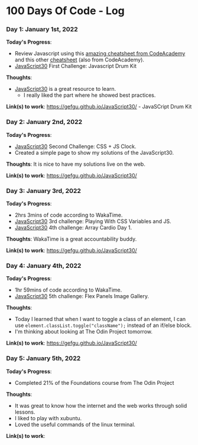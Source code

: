 # 100 Days Of Code - Log

<!--
### Day 1: January 1st, 2022

**Today's Progress**: I've gone through many exercises on FreeCodeCamp.

**Thoughts** I've recently started coding, and it's a great feeling when I finally solve an algorithm challenge after a lot of attempts and hours spent.

**Link(s) to work**
1. [Find the Longest Word in a String](https://www.freecodecamp.com/challenges/find-the-longest-word-in-a-string)
2. [Title Case a Sentence](https://www.freecodecamp.com/challenges/title-case-a-sentence)
-->

### Day 1: January 1st, 2022

**Today's Progress**:
- Review Javascript using this [amazing cheatsheet from CodeAcademy](https://www.codecademy.com/learn/paths/introduction-to-javascript/tracks/introduction-to-javascript/modules/learn-javascript-introduction/cheatsheet) and this other [cheatsheet](https://www.codecademy.com/learn/learn-intermediate-javascript/modules/learn-javascript-classes/cheatsheet) (also from CodeAcademy).
- [JavaScript30](https://javascript30.com/) First Challenge: Javascript Drum Kit

**Thoughts**:
- [JavaScript30](https://javascript30.com/) is a great resource to learn.
  - I really liked the part where he showed best practices.

**Link(s) to work**:
https://gefgu.github.io/JavaScript30/ - JavaSCript Drum Kit

### Day 2: January 2nd, 2022

**Today's Progress**:
- [JavaScript30](https://javascript30.com/) Second Challenge: CSS + JS Clock.
- Created a simple page to show my solutions of the JavaScript30.

**Thoughts**: 
It is nice to have my solutions live on the web.

**Link(s) to work**:
https://gefgu.github.io/JavaScript30/

### Day 3: January 3rd, 2022

**Today's Progress**:
- 2hrs 3mins of code according to WakaTime.
- [JavaScript30](https://javascript30.com/) 3rd challenge: Playing With CSS Variables and JS.
- [JavaScript30](https://javascript30.com/) 4th challenge: Array Cardio Day 1.

**Thoughts**: 
WakaTime is a great accountability buddy.


**Link(s) to work**:
https://gefgu.github.io/JavaScript30/


### Day 4: January 4th, 2022

**Today's Progress**:
- 1hr 59mins of code according to WakaTime.
- [JavaScript30](https://javascript30.com/) 5th challenge: Flex Panels Image Gallery.

**Thoughts**: 
- Today I learned that when I want to toggle a class of an element, I can use `element.classList.toggle("className");` instead of an if/else block.
- I'm thinking about looking at The Odin Project tomorrow.


**Link(s) to work**:
https://gefgu.github.io/JavaScript30/

### Day 5: January 5th, 2022

**Today's Progress**:
- Completed 21% of the Foundations course from The Odin Project

**Thoughts**: 
- It was great to know how the internet and the web works through solid lessons.
- I liked to play with xubuntu.
- Loved the useful commands of the linux terminal.

**Link(s) to work**: